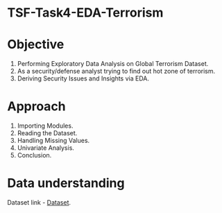 # TSF-Task4-EDA-Terrorism

# Objective 
1. Performing Exploratory Data Analysis on Global Terrorism Dataset.
2. As a security/defense analyst trying to find out hot zone of terrorism.
3. Deriving Security Issues and Insights via EDA.

# Approach
1. Importing Modules.
2. Reading the Dataset.
3. Handling Missing Values.
4. Univariate Analysis.
5. Conclusion.

# Data understanding

Dataset link - [Dataset](https://bit.ly/2TK5Xn5).
